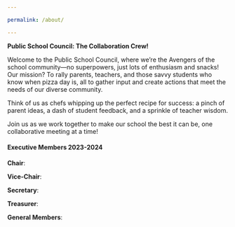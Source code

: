 ```yaml
---

permalink: /about/

---
```


**Public School Council: The Collaboration Crew!**

Welcome to the Public School Council, where we’re the Avengers of the school community—no superpowers, just lots of enthusiasm and snacks! Our mission? To rally parents, teachers, and those savvy students who know when pizza day is, all to gather input and create actions that meet the needs of our diverse community.

Think of us as chefs whipping up the perfect recipe for success: a pinch of parent ideas, a dash of student feedback, and a sprinkle of teacher wisdom. 

Join us as we work together to make our school the best it can be, one collaborative meeting at a time!



#### Executive Members 2023-2024

**Chair**:

**Vice-Chair**:

**Secretary**:

**Treasurer**:

**General Members**: 

